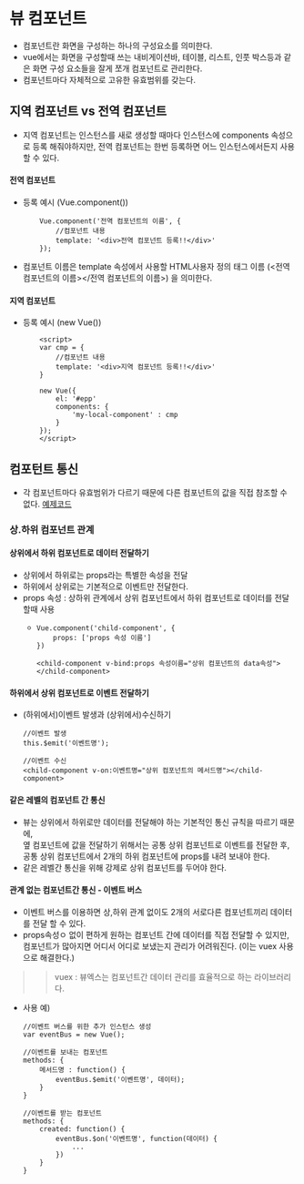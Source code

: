 # 뷰 컴포넌트
- 컴포넌트란 화면을 구성하는 하나의 구성요소를 의미한다.
- vue에서는 화면을 구성할때 쓰는 내비게이션바, 테이블, 리스트, 인풋 박스등과 같은 화면 구성 요소들을 잘게 쪼개 컴포넌트로 관리한다.
- 컴포넌트마다 자체적으로 고유한 유효범위를 갖는다.

## 지역 컴포넌트 vs 전역 컴포넌트
- 지역 컴포넌트는 인스턴스를 새로 생성할 때마다 인스턴스에 components 속성으로 등록 해줘야하지만, 전역 컴포넌트는 한번 등록하면 어느 인스턴스에서든지 사용할 수 있다.

#### 전역 컴포넌트 
- 등록 예시 (Vue.component())
    ``` vue
        Vue.component('전역 컴포넌트의 이름', {
            //컴포넌트 내용
            template: '<div>전역 컴포넌트 등록!!</div>'
        });
    ```
- 컴포넌트 이름은 template 속성에서 사용할 HTML사용자 정의 태그 이름 (<전역 컴포넌트의 이름><\/전역 컴포넌트의 이름>) 을 의미한다.

#### 지역 컴포넌트
- 등록 예시 (new Vue())
    ``` vue
        <script> 
        var cmp = {
            //컴포넌트 내용
            template: '<div>지역 컴포넌트 등록!!</div>'
        }

        new Vue({
            el: '#epp'
            components: {
                'my-local-component' : cmp
            }
        });
        </script>
    ```

## 컴포턴트 통신
- 각 컴포넌트마다 유효범위가 다르기 때문에 다른 컴포넌트의 값을 직접 참조할 수 없다.
    [예제코드](/03/index3.html)

### 상.하위 컴포넌트 관계
#### 상위에서 하위 컴포넌트로 데이터 전달하기
- 상위에서 하위로는 props라는 특별한 속성을 전달
- 하위에서 상위로는 기본적으로 이벤트만 전달한다.
- props 속성 : 상하위 관계에서 상위 컴포넌트에서 하위 컴포넌트로 데이터를 전달할때 사용
    -   ```
        Vue.component('child-component', {
            props: ['props 속성 이름']
        })
        ```
        ```
        <child-component v-bind:props 속성이름="상위 컴포넌트의 data속성"></child-component>
        ```
#### 하위에서 상위 컴포넌트로 이벤트 전달하기
- (하위에서)이벤트 발생과 (상위에서)수신하기
    ```
    //이벤트 발생
    this.$emit('이벤트명');

    //이벤트 수신
    <child-component v-on:이벤트명="상위 컴포넌트의 메서드명"></child-component>

    ```

#### 같은 레벨의 컴포넌트 간 통신
- 뷰는 상위에서 하위로만 데이터를 전달해야 하는 기본적인 통신 규칙을 따르기 때문에,  
   옆 컴포넌트에 값을 전달하기 위해서는 공통 상위 컴포넌트로 이벤트를 전달한 후,  
   공통 상위 컴포넌트에서 2개의 하위 컴포넌트에 props를 내려 보내야 한다.
- 같은 레벨간 통신을 위해 강제로 상위 컴포넌트를 두어야 한다.

#### 관계 없는 컴포넌트간 통신 - 이벤트 버스
- 이벤트 버스를 이용하면 상,하위 관계 없이도 2개의 서로다른 컴포넌트끼리 데이터를 전달 할 수 있다.
- props속성ㅇ 없이 편하게 원하는 컴포넌트 간에 데이터를 직접 전달할 수 있지만, 컴포넌트가 많아지면 어디서 어디로 보냈는지 관리가 어려워진다. (이는 vuex 사용으로 해결한다.)
>> vuex : 뷰엑스는 컴포넌트간 데이터 관리를 효율적으로 하는 라이브러리다.
- 사용 예)
    ```
    //이벤트 버스를 위한 추가 인스턴스 생성
    var eventBus = new Vue();
    ```
    ```
    //이벤트를 보내는 컴포넌트
    methods: {
        메서드명 : function() {
            eventBus.$emit('이벤트명', 데이터);
        }
    }
    ```
    ```
    //이벤트를 받는 컴포넌트
    methods: {
        created: function() {
            eventBus.$on('이벤트명', function(데이터) {
                ...
            })
        }
    }
    ```

